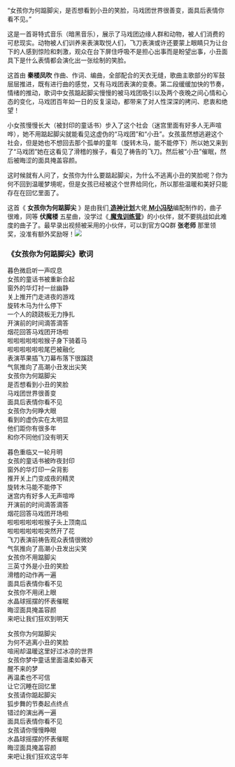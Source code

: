 

“女孩你为何踮脚尖，是否想看到小丑的笑脸，马戏团世界很善变，面具后表情你看不见。”

这是一首哥特式音乐（暗黑音乐），展示了马戏团边缘人群和动物，被人们消费的可悲现实。动物被人们训养来表演取悦人们，飞刀表演或许还要蒙上眼睛只为让台下的人感到惊险和刺激，观众在台下屏住呼吸不是担心出事而是盼望出事，小丑面具下是什么表情都会演化出一张绘制的笑脸。

这首由 **秦楼凤吹**
作曲、作词、编曲，全部配合的天衣无缝，歌曲主歌部分的军鼓层层推进，既有进行曲的感觉，又有马戏团表演的变奏。第二段缓缓加快的节奏，情绪的推动，歌词中女孩踮起脚尖慢慢的被马戏团吸引以及两个夜晚之间心情和心态的变化，马戏团百年如一日的反复滚动，都带来了对人性深深的拷问、悲衷和绝望！

小女孩慢慢长大（被封印的童话书）步入了这个社会（迷宫里面有好多人无声喧哗），她不用踮起脚尖就能看见这虚伪的“马戏团”和“小丑”。女孩虽然想逃避这个社会，但是她也不想回去那个孤单的童年（旋转木马，能不能停下）所以她又来到了“马戏团”她在这看见了滑稽的猴子，看见了祷告的飞刀。然后被“小丑”催眠，然后被晦涩的面具掩盖容颜。

这时候就有人问了，女孩你为什么要踮起脚尖，为什么不逃离小丑的笑脸呢？你为何不回到温暖梦境呢，但是女孩已经被这个世界给同化，所以那些温暖和美好只能存在在回忆里面了。

这首《 **女孩你为何踮脚尖** 》是由我们[ **造神计划**](/Article-210-EOP造神计划——免费学琴从今天开始.html)大佬[
**M小冯哒**](https://www.everyonepiano.cn/User-174829.html)编配制作的，曲子很难，同等 **伏魔楼**
五星曲，没学过《[ **魔鬼训练营**](/Sale.html)》的小伙伴，就不要挑战如此难度的曲子了。最早录出视频被采用的小伙伴，可以到官方QQ群
**张老师** 那里领奖，没准有额外奖励呀！![](/Public/editor/plugins/emoticons/images/44.gif)

### 《女孩你为何踮脚尖》歌词

暮色微启听一声叹息  
女孩的童话书被重新合起  
窗外的华灯衬一丝幽静  
关上推开门走进夜的游戏  
旋转木马为什么停下  
一个人的跷跷板无力挣扎  
开演前的时间滴答滴答  
烟花回答马戏团开场啦  
啦啦啦啦啦啦猴子身下骑着马  
啦啦啦啦啦啦尾巴被融化  
表演苹果插飞刀幕布落下很蹊跷  
气氛推向了高潮小丑发出尖笑  
女孩你为何踮脚尖  
是否想看到小丑的笑脸  
马戏团世界很善变  
面具后表情你看不见  
女孩你为何睁大眼  
看到的虚伪实在太明显  
他们距你有很多年  
和你不同他们没有明天

暮色重临又一轮月明  
女孩的童话书被昨夜封印  
窗外的华灯印一朵背影  
推开关上门变成夜的精灵  
旋转木马能不能停下  
迷宫内有好多人无声喧哗  
开演前的时间滴答滴答  
烟花回答马戏团开场啦  
啦啦啦啦啦啦猴子头上顶南瓜  
啦啦啦啦啦啦突然开了花  
飞刀表演前祷告观众表情很微妙  
气氛推向了高潮小丑发出尖笑  
女孩你不用踮脚尖  
三英寸外是小丑的笑脸  
滑稽的动作再一遍  
面具后表情你看不见  
女孩你不用闭上眼  
水晶球摇摆的怀表催眠  
晦涩面具掩盖容颜  
来吧让我们狂欢到明天

女孩你为何踮脚尖  
为何不逃离小丑的笑脸  
喧闹却温暖这里好过冰凉的世界  
女孩你梦中童话里面温柔如春天  
醒不来的梦  
再温柔也不可信  
让它沉睡在回忆里  
女孩请你踮起脚尖  
狐步舞的节奏起点终点  
错过的演出再一遍  
面具后表情你看不见  
女孩请你慢慢睁眼  
水晶球摇摆的怀表催眠  
晦涩面具掩盖容颜  
来吧让我们狂欢这华年


